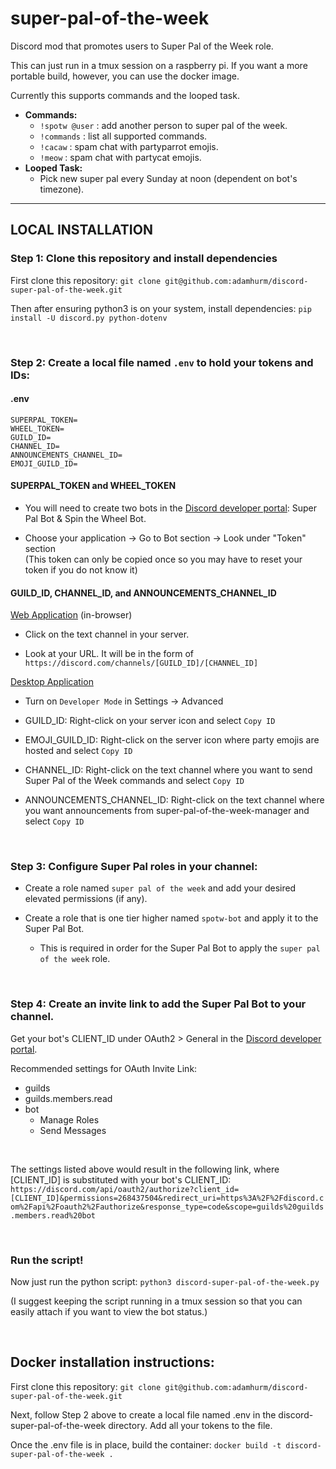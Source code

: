 # super-pal-of-the-week
Discord mod that promotes users to Super Pal of the Week role.

This can just run in a tmux session on a raspberry pi. If you want a more portable build, however, you can use the docker image.

Currently this supports commands and the looped task.
- **Commands:**
  - `!spotw @user` : add another person to super pal of the week.
  - `!commands` : list all supported commands.
  - `!cacaw` : spam chat with partyparrot emojis.
  - `!meow` : spam chat with partycat emojis.
- **Looped Task:**
  - Pick new super pal every Sunday at noon (dependent on bot's timezone).

--------
## LOCAL INSTALLATION

### Step 1: Clone this repository and install dependencies
First clone this repository: `git clone git@github.com:adamhurm/discord-super-pal-of-the-week.git`

Then after ensuring python3 is on your system, install dependencies: `pip install -U discord.py python-dotenv`

<br/>

### Step 2: Create a local file named `.env` to hold your tokens and IDs:

#### .env
```
SUPERPAL_TOKEN=
WHEEL_TOKEN=
GUILD_ID=
CHANNEL_ID=
ANNOUNCEMENTS_CHANNEL_ID=
EMOJI_GUILD_ID=
```

#### SUPERPAL\_TOKEN and WHEEL\_TOKEN

- You will need to create two bots in the [Discord developer portal](https://discord.com/developers/applications/): Super Pal Bot & Spin the Wheel Bot.

- Choose your application -> Go to Bot section -> Look under "Token" section \
(This token can only be copied once so you may have to reset your token if you do not know it)


#### GUILD\_ID, CHANNEL\_ID, and ANNOUNCEMENTS\_CHANNEL\_ID
[Web Application](https://discord.com/app) (in-browser)

- Click on the text channel in your server.

- Look at your URL. It will be in the form of `https://discord.com/channels/[GUILD_ID]/[CHANNEL_ID]`

[Desktop Application](https://discord.com/download)

- Turn on `Developer Mode` in Settings -> Advanced

- GUILD\_ID: Right-click on your server icon and select `Copy ID`

- EMOJI\_GUILD\_ID: Right-click on the server icon where party emojis are hosted and select `Copy ID`

- CHANNEL\_ID: Right-click on the text channel where you want to send Super Pal of the Week commands and select `Copy ID`

- ANNOUNCEMENTS\_CHANNEL\_ID: Right-click on the text channel where you want announcements from super-pal-of-the-week-manager and select `Copy ID`

<br/>

### Step 3: Configure Super Pal roles in your channel:

- Create a role named `super pal of the week` and add your desired elevated permissions (if any).

- Create a role that is one tier higher named `spotw-bot` and apply it to the Super Pal Bot.
  - This is required in order for the Super Pal Bot to apply the `super pal of the week` role.

<br/>

### Step 4: Create an invite link to add the Super Pal Bot to your channel.

Get your bot's CLIENT\_ID under OAuth2 > General in the [Discord developer portal](https://discord.com/developers/applications/).

Recommended settings for OAuth Invite Link:
- guilds
- guilds.members.read
- bot
  - Manage Roles
  - Send Messages

<br/>

The settings listed above would result in the following link, where [CLIENT\_ID] is substituted with your bot's CLIENT\_ID:
`https://discord.com/api/oauth2/authorize?client_id=[CLIENT_ID]&permissions=268437504&redirect_uri=https%3A%2F%2Fdiscord.com%2Fapi%2Foauth2%2Fauthorize&response_type=code&scope=guilds%20guilds.members.read%20bot`

<br/>

### Run the script!
Now just run the python script: `python3 discord-super-pal-of-the-week.py`

(I suggest keeping the script running in a tmux session so that you can easily attach if you want to view the bot status.)

<br/>

## Docker installation instructions:

First clone this repository: `git clone git@github.com:adamhurm/discord-super-pal-of-the-week.git`

Next, follow Step 2 above to create a local file named .env in the discord-super-pal-of-the-week directory. Add all your tokens to the file.

Once the .env file is in place, build the container: `docker build -t discord-super-pal-of-the-week .`
